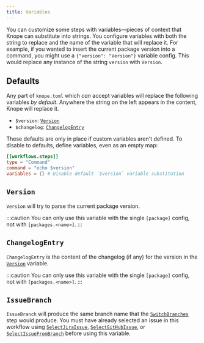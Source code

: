```yaml
---
title: Variables
---
```


You can customize some steps with variables—pieces of context that Knope can substitute into strings.
You configure variables with both the string to replace and the name of the variable that
will replace it. For example, if you wanted to insert the current package
version into a command, you might use a `{"version": "Version"}` variable config. This would replace any instance
of the string `version` with `Version`.

## Defaults

Any part of `knope.toml` which _can_ accept variables will replace the following variables _by default_.
Anywhere the string on the left appears in the content, Knope will replace it.

- `$version`: [`Version`](#version)
- `$changelog`: [`ChangelogEntry`](#changelogentry)

These defaults are only in place if custom variables aren't defined. To disable to defaults, define variables, even
as an empty map:

```toml
[[workflows.steps]]
type = "Command"
command = "echo $version"
variables = {} # Disable default `$version` variable substitution
```

## `Version`

`Version` will try to parse the current package version.

:::caution
You can only use this variable with the single `[package]` config, not with `[packages.<name>]`.
:::

## `ChangelogEntry`

`ChangelogEntry` is the content of the changelog (if any) for the version in the [`Version`](#version) variable.

:::caution
You can only use this variable with the single `[package]` config, not with `[packages.<name>]`.
:::

## `IssueBranch`

`IssueBranch` will produce the same branch name that the [`SwitchBranches`] step would produce. You must have already
selected an issue in this workflow using [`SelectJiraIssue`], [`SelectGitHubIssue`], or [`SelectIssueFromBranch`] before
using this variable.

[`SwitchBranches`]: /reference/config-file/steps/switch-branches
[`SelectJiraIssue`]: /reference/config-file/steps/select-jira-issue
[`SelectGitHubIssue`]: /reference/config-file/steps/select-github-issue
[`SelectIssueFromBranch`]: /reference/config-file/steps/select-issue-from-branch
